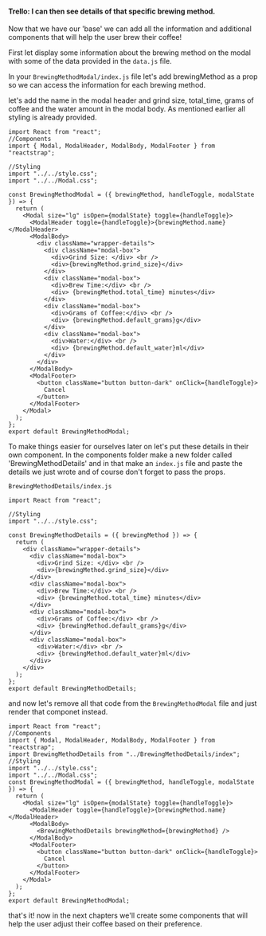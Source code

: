 #### Trello: I can then see details of that specific brewing method.

Now that we have our 'base' we can add all the information and additional components that will help the user brew their coffee!

First let display some information about the brewing method on the modal with some of the data provided in the `data.js` file.

In your `BrewingMethodModal/index.js` file let's add brewingMethod as a prop so we can access the information for each brewing method.

let's add the name in the modal header and grind size, total_time, grams of coffee and the water amount in the modal body.
As mentioned earlier all styling is already provided.

```
import React from "react";
//Components
import { Modal, ModalHeader, ModalBody, ModalFooter } from "reactstrap";

//Styling
import "../../style.css";
import "../../Modal.css";

const BrewingMethodModal = ({ brewingMethod, handleToggle, modalState }) => {
  return (
    <Modal size="lg" isOpen={modalState} toggle={handleToggle}>
      <ModalHeader toggle={handleToggle}>{brewingMethod.name}</ModalHeader>
      <ModalBody>
        <div className="wrapper-details">
          <div className="modal-box">
            <div>Grind Size: </div> <br />
            <div>{brewingMethod.grind_size}</div>
          </div>
          <div className="modal-box">
            <div>Brew Time:</div> <br />
            <div> {brewingMethod.total_time} minutes</div>
          </div>
          <div className="modal-box">
            <div>Grams of Coffee:</div> <br />
            <div> {brewingMethod.default_grams}g</div>
          </div>
          <div className="modal-box">
            <div>Water:</div> <br />
            <div> {brewingMethod.default_water}ml</div>
          </div>
        </div>
      </ModalBody>
      <ModalFooter>
        <button className="button button-dark" onClick={handleToggle}>
          Cancel
        </button>
      </ModalFooter>
    </Modal>
  );
};
export default BrewingMethodModal;
```

To make things easier for ourselves later on let's put these details in their own component.
In the components folder make a new folder called 'BrewingMethodDetails' and in that make an `index.js` file and paste the details we just wrote and of course don't forget to pass the props.

`BrewingMethodDetails/index.js`

```
import React from "react";

//Styling
import "../../style.css";

const BrewingMethodDetails = ({ brewingMethod }) => {
  return (
    <div className="wrapper-details">
      <div className="modal-box">
        <div>Grind Size: </div> <br />
        <div>{brewingMethod.grind_size}</div>
      </div>
      <div className="modal-box">
        <div>Brew Time:</div> <br />
        <div> {brewingMethod.total_time} minutes</div>
      </div>
      <div className="modal-box">
        <div>Grams of Coffee:</div> <br />
        <div> {brewingMethod.default_grams}g</div>
      </div>
      <div className="modal-box">
        <div>Water:</div> <br />
        <div> {brewingMethod.default_water}ml</div>
      </div>
    </div>
  );
};
export default BrewingMethodDetails;
```

and now let's remove all that code from the `BrewingMethodModal` file and just render that componet instead.

```
import React from "react";
//Components
import { Modal, ModalHeader, ModalBody, ModalFooter } from "reactstrap";
import BrewingMethodDetails from "../BrewingMethodDetails/index";
//Styling
import "../../style.css";
import "../../Modal.css";
const BrewingMethodModal = ({ brewingMethod, handleToggle, modalState }) => {
  return (
    <Modal size="lg" isOpen={modalState} toggle={handleToggle}>
      <ModalHeader toggle={handleToggle}>{brewingMethod.name}</ModalHeader>
      <ModalBody>
        <BrewingMethodDetails brewingMethod={brewingMethod} />
      </ModalBody>
      <ModalFooter>
        <button className="button button-dark" onClick={handleToggle}>
          Cancel
        </button>
      </ModalFooter>
    </Modal>
  );
};
export default BrewingMethodModal;
```


that's it! now in the next chapters we'll create some components that will help the user adjust their coffee based on their preference.
